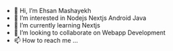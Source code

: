 - 👋 Hi, I’m Ehsan Mashayekh
- 👀 I’m interested in Nodejs Nextjs Android Java
- 🌱 I’m currently learning Nextjs
- 💞️ I’m looking to collaborate on Webapp Development
- 📫 How to reach me ...

<!---
eee7654/eee7654 is a ✨ special ✨ repository because its `README.md` (this file) appears on your GitHub profile.
You can click the Preview link to take a look at your changes.
--->
